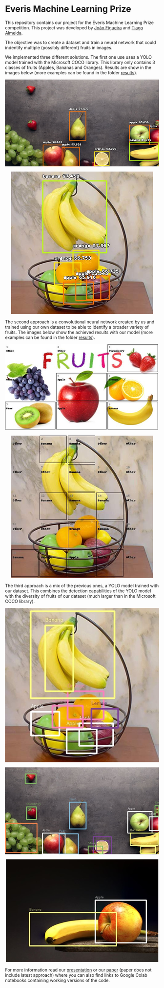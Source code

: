 # Everis Machine Learning Prize
This repository contains our project for the Everis Machine Learning Prize competition. This project was developed by [João Figueira](https://github.com/joaoperfig) and [Tiago Almeida](https://github.com/ForbiddenOne).

The objective was to create a dataset and train a neural network that could indentify multiple (possibly different) fruits in images.

We implemented three different solutions. The first one use uses a YOLO model trained with the Microsoft COCO library. This library only contains 3 classes of fruits (Apples, Bananas and Oranges). Results are show in the images below (more examples can be found in the folder [results](https://github.com/joaoperfig/everismlprize/tree/master/Results/YOLO)).


<p align="center">
  <img src="https://github.com/joaoperfig/everismlprize/blob/master/Results/YOLO/table.jpg">
</p>
<p align="center">
  <img src="https://github.com/joaoperfig/everismlprize/blob/master/Results/YOLO/oi.jpg">
</p>

The second approach is a convolutional neural network created by us and trained using our own dataset to be able to identify a broader variety of fruits. The images below show the achieved results with our model (more examples can be found in the folder [results](https://github.com/joaoperfig/everismlprize/blob/master/Results/Our%20NN)).

<p align="center">
  <img src="https://github.com/joaoperfig/everismlprize/blob/master/Results/Our%20NN/childrenstesting2.jpg">
</p>
<p align="center">
  <img src="https://github.com/joaoperfig/everismlprize/blob/master/Results/Our%20NN/oiNEW.jpg">
</p>

The third approach is a mix of the previous ones, a YOLO model trained with our dataset. This combines the detection capabilities of the YOLO model with the diversity of fruits of our dataset (much larger than in the Microsoft COCO library).

<p align="center">
  <img src="https://github.com/joaoperfig/everismlprize/blob/master/Results/Final%20results/Picture2.jpg">
</p>
<p align="center">
  <img src="https://github.com/joaoperfig/everismlprize/blob/master/Results/Final%20results/Picture3.jpg">
</p>
<p align="center">
  <img src="https://github.com/joaoperfig/everismlprize/blob/master/Results/Final%20results/Picture4.jpg">
</p>

For more information read our [presentation](https://github.com/joaoperfig/everismlprize/blob/master/Presentation/Tutti_Viewti_Presentation.pdf) or our [paper](https://github.com/joaoperfig/everismlprize/blob/master/Everis_Prize.pdf) (paper does not include latest approach) where you can also find links to Google Colab notebooks containing working versions of the code.
